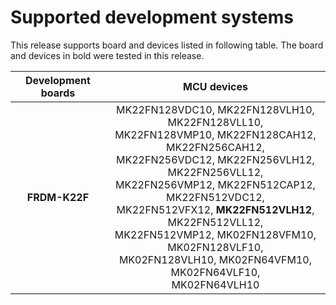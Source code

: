 # Supported development systems

This release supports board and devices listed in following table. The board and devices in bold were tested in this release.

|Development boards|MCU devices|
|:--:              |:--:       |
|**FRDM-K22F**|MK22FN128VDC10, MK22FN128VLH10, MK22FN128VLL10,<br> MK22FN128VMP10, MK22FN128CAH12, MK22FN256CAH12,<br> MK22FN256VDC12, MK22FN256VLH12, MK22FN256VLL12,<br> MK22FN256VMP12, MK22FN512CAP12, MK22FN512VDC12,<br> MK22FN512VFX12, **MK22FN512VLH12**, MK22FN512VLL12,<br> MK22FN512VMP12, MK02FN128VFM10, MK02FN128VLF10,<br> MK02FN128VLH10, MK02FN64VFM10, MK02FN64VLF10,<br> MK02FN64VLH10|
